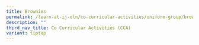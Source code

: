 ```yaml
---
title: Brownies
permalink: /learn-at-ij-oln/co-curricular-activities/uniform-group/brownies/
description: ""
third_nav_title: Co Curricular Activities (CCA)
variant: tiptap
---
```

<p></p>